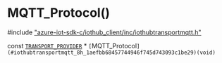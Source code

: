 # MQTT_Protocol()

\#include ["azure-iot-sdk-c/iothub_client/inc/iothubtransportmqtt.h"](../iot-c-ref-iothubtransportmqtt-h.md)  

const [`TRANSPORT_PROVIDER`](#iothub__transport__ll_8h_1a42a8931408acfbb7cb2f505ae7b29aa2) * `[`MQTT_Protocol`](#iothubtransportmqtt_8h_1aefbb68457744946f745d743093c1be29)(void)`

